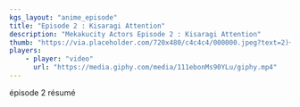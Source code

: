 ```yaml
---
kgs_layout: "anime_episode"
title: "Episode 2 : Kisaragi Attention"
description: "Mekakucity Actors Episode 2 : Kisaragi Attention"
thumb: "https://via.placeholder.com/720x480/c4c4c4/000000.jpeg?text=2)+►"
players:
    - player: "video"
      url: "https://media.giphy.com/media/111ebonMs90YLu/giphy.mp4"
---
```


épisode 2 résumé
